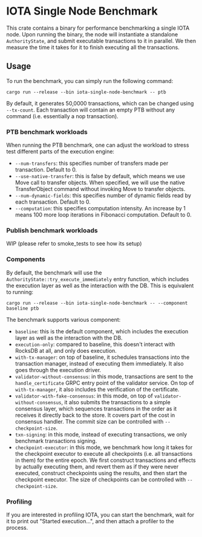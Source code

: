 # IOTA Single Node Benchmark

This crate contains a binary for performance benchmarking a single IOTA node.
Upon running the binary, the node will instantiate a standalone `AuthorityState`, and submit
executable transactions to it in parallel. We then measure the time it takes for it to finish
executing all the transactions.

## Usage

To run the benchmark, you can simply run the following command:

```
cargo run --release --bin iota-single-node-benchmark -- ptb
```

By default, it generates 50,0000 transactions, which can be changed using `--tx-count`. Each transaction will contain an empty PTB without any command (i.e. essentially a nop transaction).

### PTB benchmark workloads

When running the PTB benchmark, one can adjust the workload to stress test different parts
of the execution engine:

- `--num-transfers`: this specifies number of transfers made per transaction. Default to 0.
- `--use-native-transfer`: this is false by default, which means we use Move call to transfer objects. When specified, we will use the native TransferObject command without invoking Move to transfer objects.
- `--num-dynamic-fields`: this specifies number of dynamic fields read by each transaction. Default to 0.
- `--computation`: this specifies computation intensity. An increase by 1 means 100 more loop iterations in Fibonacci computation. Default to 0.

### Publish benchmark workloads

WIP (please refer to smoke_tests to see how its setup)

### Components

By default, the benchmark will use the `AuthorityState::try_execute_immediately` entry function,
which includes the execution layer as well as the interaction with the DB. This is equivalent to running:

```
cargo run --release --bin iota-single-node-benchmark -- --component baseline ptb
```

The benchmark supports various component:

- `baseline`: this is the default component, which includes the execution layer as well as the interaction with the DB.
- `execution-only`: compared to baseline, this doesn't interact with RocksDB at all, and only does execution.
- `with-tx-manager`: on top of baseline, it schedules transactions into the transaction manager, instead of executing them immediately. It also goes through the execution driver.
- `validator-without-consensus`: in this mode, transactions are sent to the `handle_certificate` GRPC entry point of the validator service. On top of `with-tx-manager`, it also includes the verification of the certificate.
- `validator-with-fake-consensus`: in this mode, on top of `validator-without-consensus`, it also submits the transactions to a simple consensus layer, which sequences transactions in the order as it receives it directly back to the store. It covers part of the cost in consensus handler. The commit size can be controlled with `--checkpoint-size`.
- `txn-signing`: in this mode, instead of executing transactions, we only benchmark transactions signing.
- `checkpoint-executor`: in this mode, we benchmark how long it takes for the checkpoint executor to execute all checkpoints (i.e. all transactions in them) for the entire epoch. We first construct transactions and effects by actually executing them, and revert them as if they were never executed, construct checkpoints using the results, and then start the checkpoint executor. The size of checkpoints can be controlled with `--checkpoint-size`.

### Profiling

If you are interested in profiling IOTA, you can start the benchmark, wait for it to print out "Started execution...", and then attach a profiler to the process.
